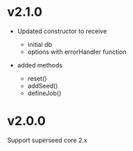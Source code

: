 # v2.1.0

* Updated constructor to receive 
  * initial db
  * options with errorHandler function

* added methods
  * reset()
  * addSeed()
  * defineJob()
  
# v2.0.0
Support superseed core 2.x 